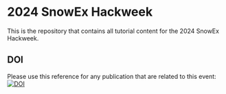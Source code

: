 # 2024 SnowEx Hackweek

This is the repository that contains all tutorial content for the 2024 SnowEx Hackweek.

## DOI

Please use this reference for any publication that are related to this event:  
[![DOI](https://zenodo.org/badge/DOI/10.5281/zenodo.14205550.svg)](https://doi.org/10.5281/zenodo.14205550)
